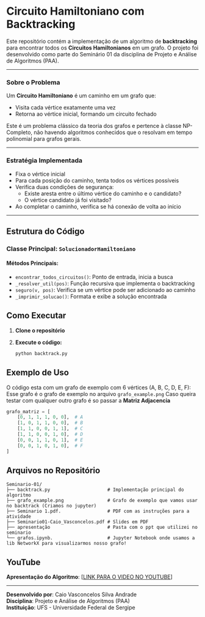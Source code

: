 # Circuito Hamiltoniano com Backtracking

Este repositório contém a implementação de um algoritmo de **backtracking** para encontrar todos os **Circuitos Hamiltonianos** em um grafo. O projeto foi desenvolvido como parte do Seminário 01 da disciplina de Projeto e Análise de Algoritmos (PAA).

-------------
### Sobre o Problema

Um **Circuito Hamiltoniano** é um caminho em um grafo que:
- Visita cada vértice exatamente uma vez
- Retorna ao vértice inicial, formando um circuito fechado

Este é um problema clássico da teoria dos grafos e pertence à classe NP-Completo, não havendo algoritmos conhecidos que o resolvam em tempo polinomial para grafos gerais.

-------------
### Estratégia Implementada

- Fixa o vértice inicial
- Para cada posição do caminho, tenta todos os vértices possíveis
- Verifica duas condições de segurança:
  - Existe aresta entre o último vértice do caminho e o candidato?
  - O vértice candidato já foi visitado?
- Ao completar o caminho, verifica se há conexão de volta ao início
-------------

## Estrutura do Código

### Classe Principal: `SolucionadorHamiltoniano`

#### Métodos Principais:

- `encontrar_todos_circuitos()`: Ponto de entrada, inicia a busca
- `_resolver_util(pos)`: Função recursiva que implementa o backtracking
- `seguro(v, pos)`: Verifica se um vértice pode ser adicionado ao caminho
- `_imprimir_solucao()`: Formata e exibe a solução encontrada


## Como Executar

1. **Clone o repositório**

2. **Execute o código:**
   ```bash
   python backtrack.py
   ```

## Exemplo de Uso

O código esta com um grafo de exemplo com 6 vértices (A, B, C, D, E, F):
Esse grafo é o grafo de exemplo no arquivo `grafo_example.png`
Caso queira testar com qualquer outro grafo é so passar a **Matriz Adjacencia**

```python
grafo_matriz = [
    [0, 1, 1, 1, 0, 0],  # A
    [1, 0, 1, 1, 0, 0],  # B
    [1, 1, 0, 0, 1, 1],  # C
    [1, 1, 0, 0, 1, 0],  # D
    [0, 0, 1, 1, 0, 1],  # E
    [0, 0, 1, 0, 1, 0],  # F
]
```

## Arquivos no Repositório

```
Seminario-01/
├── backtrack.py                     # Implementação principal do algoritmo
├── grafo_example.png                # Grafo de exemplo que vamos usar no backtrack (Criamos no jupyter)
├── Seminario 1.pdf.                 # PDF com as instruções para a atividade
├── Seminario01-Caio_Vasconcelos.pdf # Slides em PDF
├── apresentação                     # Pasta com o ppt que utilizei no seminario
└── grafos.ipynb.                    # Jupyter Notebook onde usamos a lib NetworkX para visualizarmos nosso grafo!

```

## YouTube

**Apresentação do Algoritmo**: [[LINK PARA O VIDEO NO YOUTUBE](https://youtu.be/bDWfjOQXYGQ)]

---

**Desenvolvido por**: Caio Vasconcelos Silva Andrade  
**Disciplina**: Projeto e Análise de Algoritmos (PAA)  
**Instituição**: UFS - Universidade Federal de Sergipe